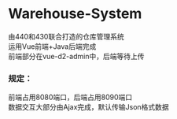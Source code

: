 # Warehouse-System
由440和430联合打造的仓库管理系统  
运用Vue前端+Java后端完成  
前端部分在vue-d2-admin中，后端等待上传  
### 规定：
前端占用8080端口，后端占用8090端口  
数据交互大部分由Ajax完成，默认传输Json格式数据